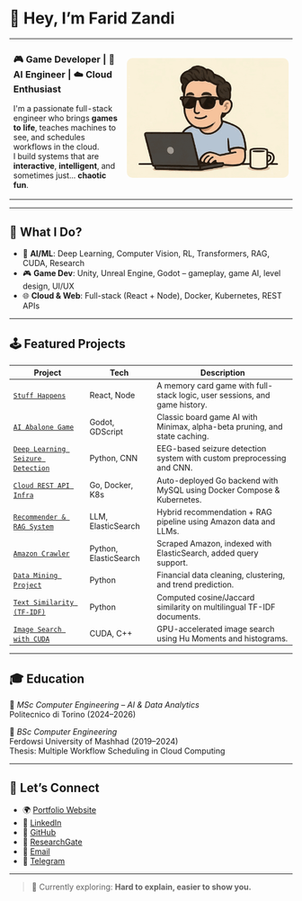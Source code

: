 # 👋 Hey, I’m Farid Zandi

<table>
<tr>
<td width="40%" valign="top">

<h3>🎮 Game Developer | 🧠 AI Engineer | ☁️ Cloud Enthusiast</h3>

I'm a passionate full-stack engineer who brings **games to life**, teaches machines to see, and schedules workflows in the cloud.  
I build systems that are **interactive**, **intelligent**, and sometimes just... **chaotic fun**.

</td>
<td width="60%" align="center">

<img src="./farid-zandi-coding.gif" alt="Farid Coding" width="400" style="border-radius: 10px;" />

</td>
</tr>
</table>




---

## 🔧 What I Do?

- 🧠 **AI/ML**: Deep Learning, Computer Vision, RL, Transformers, RAG, CUDA, Research
- 🎮 **Game Dev**: Unity, Unreal Engine, Godot – gameplay, game AI, level design, UI/UX
- 🌐 **Cloud & Web**: Full-stack (React + Node), Docker, Kubernetes, REST APIs


---

## 🕹️ Featured Projects

| Project | Tech | Description |
|--------|------|-------------|
| [`Stuff Happens`](https://github.com/faridmmz/Stuff-Happens-Restaurant-Edition) | React, Node | A memory card game with full-stack logic, user sessions, and game history. |
| [`AI Abalone Game`](https://github.com/faridmmz/AI-Abalone-Game-Project) | Godot, GDScript | Classic board game AI with Minimax, alpha-beta pruning, and state caching. |
| [`Deep Learning Seizure Detection`](https://github.com/faridmmz/Computational-Intelligence-Deep-Learning-Project) | Python, CNN | EEG-based seizure detection system with custom preprocessing and CNN. |
| [`Cloud REST API Infra`](https://github.com/faridmmz/Cloud-Computing-Project) | Go, Docker, K8s | Auto-deployed Go backend with MySQL using Docker Compose & Kubernetes. |
| [`Recommender & RAG System`](https://github.com/faridmmz/Recommender-System-and-RAG) | LLM, ElasticSearch | Hybrid recommendation + RAG pipeline using Amazon data and LLMs. |
| [`Amazon Crawler`](https://github.com/mahya-ehs/Amazon-Crawler-and-Elastic-Search) | Python, ElasticSearch | Scraped Amazon, indexed with ElasticSearch, added query support. |
| [`Data Mining Project`](https://github.com/faridmmz/Data-Mining-Project) | Python | Financial data cleaning, clustering, and trend prediction. |
| [`Text Similarity (TF-IDF)`](https://github.com/faridmmz/Cosine-and-Jaccard-Similarity-using-TF-IDF) | Python | Computed cosine/Jaccard similarity on multilingual TF-IDF documents. |
| [`Image Search with CUDA`](https://github.com/faridmmz/Image-Search-CUDA) | CUDA, C++ | GPU-accelerated image search using Hu Moments and histograms. |


---

## 🎓 Education

📍 *MSc Computer Engineering – AI & Data Analytics*  
Politecnico di Torino (2024–2026)

📍 *BSc Computer Engineering*  
Ferdowsi University of Mashhad (2019–2024)  
Thesis: Multiple Workflow Scheduling in Cloud Computing

---

## 🔗 Let’s Connect

- 🌍 [Portfolio Website](https://faridmmz.github.io)
- 💼 [LinkedIn](https://linkedin.com/in/faridreza-momtazandi)
- 🐙 [GitHub](https://github.com/faridmmz)
- 🧠 [ResearchGate](https://www.researchgate.net/profile/Faridreza-Momtaz-Zandi)
- 💌 [Email](mailto:faridmmz79@gmail.com)
- 💬 [Telegram](https://t.me/farid_mmz)

---

> 🧪 Currently exploring: **Hard to explain, easier to show you.**

